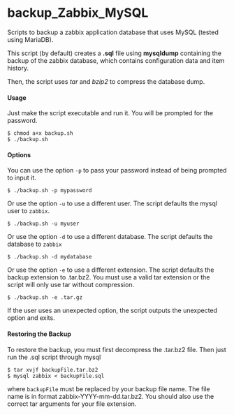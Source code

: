 # backup_Zabbix_MySQL
Scripts to backup a zabbix application database that uses MySQL (tested using MariaDB).

This script (by default) creates a **.sql** file using **mysqldump** containing the backup of the zabbix database, which contains configuration data and item history.

Then, the script uses *tar* and *bzip2* to compress the database dump.


#### Usage ####
Just make the script executable and run it. You will be prompted for the password.

    $ chmod a+x backup.sh
    $ ./backup.sh


#### Options ####
You can use the option ````-p```` to pass your password instead of being prompted to input it.

    $ ./backup.sh -p mypassword
    
Or use the option ````-u```` to use a different user. The script defaults the mysql user to ````zabbix````.

    $ ./backup.sh -u myuser
    
Or use the option ````-d```` to use a different database. The script defaults the database to ````zabbix````

    $ ./backup.sh -d mydatabase

Or use the option ````-e```` to use a different extension. The script defaults the backup extension to .tar.bz2. You must use a valid tar extension or the script will only use tar without compression.

    $ ./backup.sh -e .tar.gz
    
If the user uses an unexpected option, the script outputs the unexpected option and exits. 

#### Restoring the Backup ####
To restore the backup, you must first decompress the .tar.bz2 file. Then just run the .sql script through mysql

    $ tar xvjf backupFile.tar.bz2
    $ mysql zabbix < backupFile.sql

where ```backupFile``` must be replaced by your backup file name. The file name is in format zabbix-YYYY-mm-dd.tar.bz2. You should also use the correct tar arguments for your file extension.
